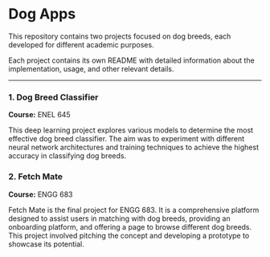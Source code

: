 # Dog Apps

This repository contains two projects focused on dog breeds, each developed for different academic purposes.

Each project contains its own README with detailed information about the implementation, usage, and other relevant details.

---

### 1. Dog Breed Classifier

**Course:** ENEL 645

This deep learning project explores various models to determine the most effective dog breed classifier. The aim was to experiment with different neural network architectures and training techniques to achieve the highest accuracy in classifying dog breeds.

### 2. Fetch Mate

**Course:** ENGG 683

Fetch Mate is the final project for ENGG 683. It is a comprehensive platform designed to assist users in matching with dog breeds, providing an onboarding platform, and offering a page to browse different dog breeds. This project involved pitching the concept and developing a prototype to showcase its potential.
